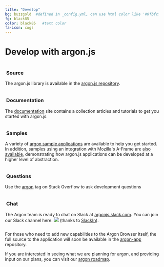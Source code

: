 ```yaml
---
title: "Develop"
bg: buzzgold  #defined in _config.yml, can use html color like '#0fbfcf'
fg: black85
color: black85   #text color
fa-icon: cogs
---
```

# Develop with argon.js


<div class="container">
<div class="row">
  <div class="column full">
    <h3 class="text-gtnavy"><i class="fa fa-folder-open text-grey"></i>&nbsp;Source</h3>
<p>The argon.js library is available in the <a href="https://github.com/argonjs/argon.js">argon.js repository</a>.</p>   
  </div>
</div>
<div class="row">
  <div class="column halfx">
    <h3 class="text-gtnavy"><i class="fa fa-cog text-grey"></i>&nbsp;Documentation</h3>
    <p>The <a href="http://docs.argonjs.io/">documentation</a> site contains a collection articles and tutorials to get you started with argon.js</p>
  </div>
  <div class="column halfx">
    <h3 class="text-gtnavy"><i class="fa fa-leaf text-grey"></i>&nbsp;Samples</h3>
    <p>A variety of <a href="http://argonjs.io/samples/">argon sample applications</a> are available to help you get started. In addition, samples using an integration with Mozilla's A-Frame are <a href="http://argonjs.io/argon-aframe">also available</a>, demonstrating how argon.js applications can be developed at a higher level of abstraction. 
  </div>
</div>
<div class="row">
  <div class="column halfx">
    <h3 class="text-gtnavy"><i class="fa fa-stack-overflow text-grey"></i>&nbsp;Questions</h3>
    <p>Use the <a href="http://stackoverflow.com/questions/tagged/argon">argon</a> tag on Stack Overflow to ask development questions</p>
  </div>
  <div class="column halfx">
    <h3 class="text-gtnavy"><i class="fa fa-slack text-grey"></i>&nbsp;Chat</h3>
    <p>The Argon team is ready to chat on Slack at
    <a href="http://argonjs.slack.com">argonjs.slack.com</a>.  You can join our Slack channel here: <a href="http://spam.cc.gatech.edu:3600"><img src="http://spam.cc.gatech.edu:3600/badge.svg"></img></a> (thanks to <a href="https://github.com/rauchg/slackin">SlackIn</a>).</p>
  </div>
</div>
</div>

For those who need to add new capabilities to the Argon Browser itself, the full source to the application will soon be available in the [argon-app](https://github.com/argon-app) repository.

If you are interested in seeing what we are planning for argon, and providing input on our plans, you can visit our [argon roadmap](https://trello.com/b/gBsEa8eg).
